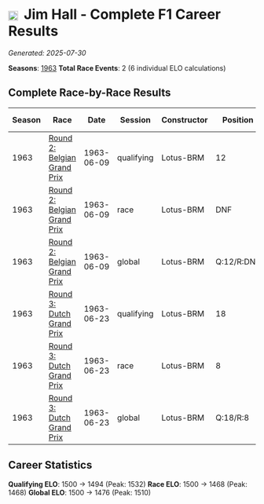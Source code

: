 # <img src="https://upload.wikimedia.org/wikipedia/commons/a/a4/Flag_of_the_United_States.svg" alt="United States" width="20" height="auto" style="vertical-align: middle; margin-right: 5px;" onerror="this.outerHTML='🇺🇸'; this.style.marginRight='5px';"/> Jim Hall - Complete F1 Career Results

*Generated: 2025-07-30*

**Seasons**: [1963](../results/1963-season-report.md)
**Total Race Events**: 2 (6 individual ELO calculations)

## Complete Race-by-Race Results

| Season | Race | Date | Session | Constructor | Position | Starting ELO | ELO Change | Final ELO | Teammate |
|--------|------|------|---------|-------------|----------|--------------|------------|-----------|----------|
| 1963 | [Round 2: Belgian Grand Prix](../results/1963-season-report.md#round-2-belgian-grand-prix) | 1963-06-09 | qualifying | Lotus-BRM | 12 | 1500 | +32 | 1532 | <img src="https://upload.wikimedia.org/wikipedia/commons/f/f3/Flag_of_Switzerland.svg" alt="Switzerland" width="20" height="auto" style="vertical-align: middle; margin-right: 5px;" onerror="this.outerHTML='🇨🇭'; this.style.marginRight='5px';"/> Jo Siffert |
| 1963 | [Round 2: Belgian Grand Prix](../results/1963-season-report.md#round-2-belgian-grand-prix) | 1963-06-09 | race | Lotus-BRM | DNF | 1500 | N/A | 1500 | <img src="https://upload.wikimedia.org/wikipedia/commons/f/f3/Flag_of_Switzerland.svg" alt="Switzerland" width="20" height="auto" style="vertical-align: middle; margin-right: 5px;" onerror="this.outerHTML='🇨🇭'; this.style.marginRight='5px';"/> Jo Siffert |
| 1963 | [Round 2: Belgian Grand Prix](../results/1963-season-report.md#round-2-belgian-grand-prix) | 1963-06-09 | global | Lotus-BRM | Q:12/R:DNF | 1500 | +10 | 1510 | <img src="https://upload.wikimedia.org/wikipedia/commons/f/f3/Flag_of_Switzerland.svg" alt="Switzerland" width="20" height="auto" style="vertical-align: middle; margin-right: 5px;" onerror="this.outerHTML='🇨🇭'; this.style.marginRight='5px';"/> Jo Siffert |
| 1963 | [Round 3: Dutch Grand Prix](../results/1963-season-report.md#round-3-dutch-grand-prix) | 1963-06-23 | qualifying | Lotus-BRM | 18 | 1532 | -38 | 1494 | <img src="https://upload.wikimedia.org/wikipedia/commons/f/f3/Flag_of_Switzerland.svg" alt="Switzerland" width="20" height="auto" style="vertical-align: middle; margin-right: 5px;" onerror="this.outerHTML='🇨🇭'; this.style.marginRight='5px';"/> Jo Siffert |
| 1963 | [Round 3: Dutch Grand Prix](../results/1963-season-report.md#round-3-dutch-grand-prix) | 1963-06-23 | race | Lotus-BRM | 8 | 1500 | -32 | 1468 | <img src="https://upload.wikimedia.org/wikipedia/commons/f/f3/Flag_of_Switzerland.svg" alt="Switzerland" width="20" height="auto" style="vertical-align: middle; margin-right: 5px;" onerror="this.outerHTML='🇨🇭'; this.style.marginRight='5px';"/> Jo Siffert |
| 1963 | [Round 3: Dutch Grand Prix](../results/1963-season-report.md#round-3-dutch-grand-prix) | 1963-06-23 | global | Lotus-BRM | Q:18/R:8 | 1510 | -34 | 1476 | <img src="https://upload.wikimedia.org/wikipedia/commons/f/f3/Flag_of_Switzerland.svg" alt="Switzerland" width="20" height="auto" style="vertical-align: middle; margin-right: 5px;" onerror="this.outerHTML='🇨🇭'; this.style.marginRight='5px';"/> Jo Siffert |

## Career Statistics

**Qualifying ELO**: 1500 → 1494 (Peak: 1532)
**Race ELO**: 1500 → 1468 (Peak: 1468)
**Global ELO**: 1500 → 1476 (Peak: 1510)
